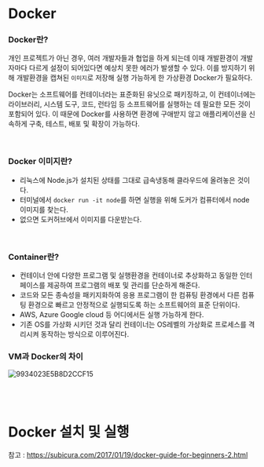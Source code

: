 # Docker

### Docker란?

개인 프로젝트가 아닌 경우, 여러 개발자들과 협업을 하게 되는데 이때 개발환경이 개발자마다 다르게 설정이 되어있다면 예상치 못한 에러가 발생할 수 있다. 이를 방지하기 위해 개발환경을 캡쳐된 `이미지`로 저장해 실행 가능하게 한 가상환경 Docker가 필요하다.

Docker는 소프트웨어를 컨테이너라는 표준화된 유닛으로 패키징하고, 이 컨테이너에는 라이브러리, 시스템 도구, 코드, 런타임 등 소프트웨어를 실행하는 데 필요한 모든 것이 포함되어 있다. 이 때문에 Docker를 사용하면 환경에 구애받지 않고 애플리케이션을 신속하게 구축, 테스트, 배포 및 확장이 가능하다.

<br>

### Docker 이미지란?

- 리눅스에 Node.js가 설치된 상태를 그대로 급속냉동해 클라우드에 올려놓은 것이다.
- 터미널에서 `docker run -it node`를 하면 실행을 위해 도커가 컴퓨터에서 node이미지를 찾는다.
- 없으면 도커허브에서 이미지를 다운받는다.

<br>

### Container란?

- 컨테이너 안에 다양한 프로그램 및 실행환경을 컨테이너로 추상화하고 동일한 인터페이스를 제공하여 프로그램의 배포 및 관리를 단순하게 해준다.
- 코드와 모든 종속성을 패키지화하여 응용 프로그램이 한 컴퓨팅 환경에서 다른 컴퓨팅 환경으로 빠르고 안정적으로 실행되도록 하는 소프트웨어의 표준 단위이다.
- AWS, Azure Google cloud 등 어디에서든 실행 가능하게 한다.
- 기존 OS를 가상화 시키던 것과 달리 컨테이너는 OS레벨의 가상화로 프로세스를 격리시켜 동작하는 방식으로 이루어진다.

### VM과 Docker의 차이

![9934023E5B8D2CCF15](https://user-images.githubusercontent.com/60416187/125199910-5e9fa700-e2a3-11eb-8e59-6d768f8c29c2.jpg)

<br>
<br>

# Docker 설치 및 실행

참고 : https://subicura.com/2017/01/19/docker-guide-for-beginners-2.html
